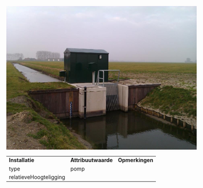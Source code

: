 ![pomp.jpg](media/49d7b0dc2f4ef33ceac5b43b93efd7d83a156f27.jpg)

|                        |                     |                 |
|------------------------|---------------------|-----------------|
| **Installatie**        | **Attribuutwaarde** | **Opmerkingen** |
| type                   | pomp                |                 |
| relatieveHoogteligging |                     |                 |
